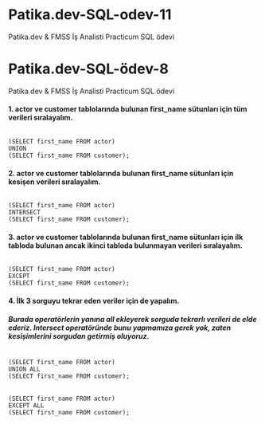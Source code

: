 # Patika.dev-SQL-odev-11
Patika.dev &amp; FMSS İş Analisti Practicum SQL ödevi

# Patika.dev-SQL-ödev-8
Patika.dev &amp; FMSS İş Analisti Practicum SQL ödevi

#### 1. actor ve customer tablolarında bulunan first_name sütunları için tüm verileri sıralayalım.
<code>
(SELECT first_name FROM actor)
UNION
(SELECT first_name FROM customer);
</code>

#### 2. actor ve customer tablolarında bulunan first_name sütunları için kesişen verileri sıralayalım.
<code>
(SELECT first_name FROM actor)
INTERSECT
(SELECT first_name FROM customer);
</code>

#### 3. actor ve customer tablolarında bulunan first_name sütunları için ilk tabloda bulunan ancak ikinci tabloda bulunmayan verileri sıralayalım.
<code> 
(SELECT first_name FROM actor)
EXCEPT
(SELECT first_name FROM customer);
</code>

#### 4. İlk 3 sorguyu tekrar eden veriler için de yapalım.
##### Burada operatörlerin yanına all ekleyerek sorguda tekrarlı verileri de elde ederiz. Intersect operatöründe bunu yapmamıza gerek yok, zaten kesişimlerini sorgudan getirmiş oluyoruz.

<code>
(SELECT first_name FROM actor)
UNION ALL
(SELECT first_name FROM customer);
</code> <br>
<code> 
(SELECT first_name FROM actor)
EXCEPT ALL
(SELECT first_name FROM customer);
</code>

